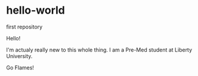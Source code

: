 # hello-world
first repository

Hello!

I'm actualy really new to this whole thing. 
I am a Pre-Med student at Liberty University.

Go Flames!
